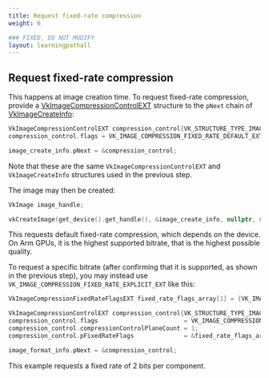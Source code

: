 ```yaml
---
title: Request fixed-rate compression
weight: 6

### FIXED, DO NOT MODIFY
layout: learningpathall
---
```


## Request fixed-rate compression

This happens at image creation time.
To request fixed-rate compression, provide a [VkImageCompressionControlEXT](https://registry.khronos.org/vulkan/specs/1.3-extensions/man/html/VkImageCompressionControlEXT.html) structure to the `pNext` chain of [VkImageCreateInfo](https://registry.khronos.org/vulkan/specs/1.3-extensions/man/html/VkImageCreateInfo.html):

```C
VkImageCompressionControlEXT compression_control{VK_STRUCTURE_TYPE_IMAGE_COMPRESSION_CONTROL_EXT};
compression_control.flags = VK_IMAGE_COMPRESSION_FIXED_RATE_DEFAULT_EXT;

image_create_info.pNext = &compression_control;
```

Note that these are the same `VkImageCompressionControlEXT` and `VkImageCreateInfo` structures used in the previous step.

The image may then be created:

```C
VkImage image_handle;

vkCreateImage(get_device().get_handle(), &image_create_info, nullptr, &image_handle);
```

This requests default fixed-rate compression, which depends on the device.
On Arm GPUs, it is the highest supported bitrate, that is the highest possible quality.

To request a specific bitrate (after confirming that it is supported, as shown in the previous step), you may instead use `VK_IMAGE_COMPRESSION_FIXED_RATE_EXPLICIT_EXT` like this:

```C
VkImageCompressionFixedRateFlagsEXT fixed_rate_flags_array[1] = {VK_IMAGE_COMPRESSION_FIXED_RATE_2BPC_BIT_EXT};

VkImageCompressionControlEXT compression_control{VK_STRUCTURE_TYPE_IMAGE_COMPRESSION_CONTROL_EXT};
compression_control.flags                        = VK_IMAGE_COMPRESSION_FIXED_RATE_EXPLICIT_EXT;
compression_control.compressionControlPlaneCount = 1;
compression_control.pFixedRateFlags              = &fixed_rate_flags_array[0];

image_format_info.pNext = &compression_control;
```

This example requests a fixed rate of 2 bits per component.
